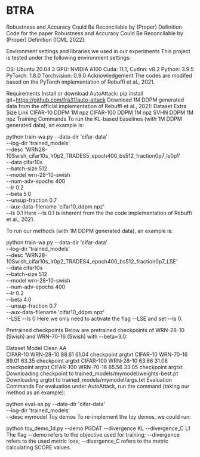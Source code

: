 # BTRA
Robustness and Accuracy Could Be Reconcilable by (Proper) Definition
Code for the paper Robustness and Accuracy Could Be Reconcilable by (Proper) Definition (ICML 2022).

Environment settings and libraries we used in our experiments
This project is tested under the following environment settings:

OS: Ubuntu 20.04.3
GPU: NVIDIA A100
Cuda: 11.1, Cudnn: v8.2
Python: 3.9.5
PyTorch: 1.8.0
Torchvision: 0.9.0
Acknowledgement
The codes are modifed based on the PyTorch implementation of Rebuffi et al., 2021.

Requirements
Install or download AutoAttack:
pip install git+https://github.com/fra31/auto-attack
Download 1M DDPM generated data from the official implementation of Rebuffi et al., 2021:
Dataset	Extra	Size	Link
CIFAR-10	DDPM	1M	npz
CIFAR-100	DDPM	1M	npz
SVHN	DDPM	1M	npz
Training Commands
To run the KL-based baselines (with 1M DDPM generated data), an example is:

python train-wa.py --data-dir 'cifar-data' \
    --log-dir 'trained_models' \
    --desc 'WRN28-10Swish_cifar10s_lr0p2_TRADES5_epoch400_bs512_fraction0p7_ls0p1' \
    --data cifar10s \
    --batch-size 512 \
    --model wrn-28-10-swish \
    --num-adv-epochs 400 \
    --lr 0.2 \
    --beta 5.0 \
    --unsup-fraction 0.7 \
    --aux-data-filename 'cifar10_ddpm.npz' \
    --ls 0.1
Here --ls 0.1 is inherent from the the code implementation of Rebuffi et al., 2021.

To run our methods (with 1M DDPM generated data), an example is:

python train-wa.py --data-dir 'cifar-data' \
    --log-dir 'trained_models' \
    --desc 'WRN28-10Swish_cifar10s_lr0p2_TRADES4_epoch400_bs512_fraction0p7_LSE' \
    --data cifar10s \
    --batch-size 512 \
    --model wrn-28-10-swish \
    --num-adv-epochs 400 \
    --lr 0.2 \
    --beta 4.0 \
    --unsup-fraction 0.7 \
    --aux-data-filename 'cifar10_ddpm.npz' \
    --LSE --ls 0
Here we only need to activate the flag --LSE and set --ls 0.

Pretrained checkpoints
Below are pretrained checkpoints of WRN-28-10 (Swish) and WRN-70-16 (Swish) with --beta=3.0:

Dataset	Model	Clean	AA		
CIFAR-10	WRN-28-10	88.61	61.04	checkpoint	argtxt
CIFAR-10	WRN-70-16	89.01	63.35	checkpoint	argtxt
CIFAR-100	WRN-28-10	63.66	31.08	checkpoint	argtxt
CIFAR-100	WRN-70-16	65.56	33.05	checkpoint	argtxt
Downloading checkpoint to trained_models/mymodel/weights-best.pt
Downloading argtxt to trained_models/mymodel/args.txt
Evaluation Commands
For evaluation under AutoAttack, run the command (taking our method as an example):

python eval-aa.py --data-dir 'cifar-data' \
    --log-dir 'trained_models' \
    --desc mymodel
Toy demos
To re-implement the toy demos, we could run:

python toy_demo_1d.py --demo PGDAT --divergence KL --divergence_C L1
The flag --demo refers to the objective used for training; --divergence refers to the used metric loss; --divergence_C refers to the metric calculating SCORE values.
